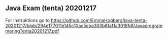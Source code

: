 ## Java Exam (tenta) 20201217
For instruktions go to https://github.com/EmmaHogberg/java-tenta-20201217/blob/294e177011e145c10ac5cba303b8faf1a3018fdf/JavaprogrammeringTenta20201217.pdf
